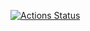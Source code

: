 [![Actions Status](https://github.com/HemanthHaridas/planck_cpp/workflows/badge.svg)](https://github.com/HemanthHaridas/planck_cpp/actions)
